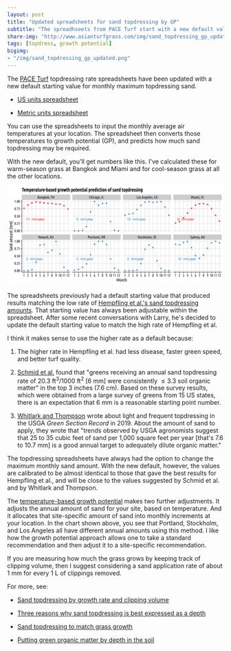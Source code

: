 ```yaml
---
layout: post
title: "Updated spreadsheets for sand topdressing by GP"
subtitle: "The spreadhseets from PACE Turf start with a new default value"
share-img: "http://www.asianturfgrass.com/img/sand_topdressing_gp_updated.png"
tags: [topdress, growth potential]
bigimg:
- "/img/sand_topdressing_gp_updated.png" 
---
```


The [PACE Turf](https://www.paceturf.org/) topdressing rate spreadsheets have been updated with a new default starting value for monthly maximum topdressing sand.

* [US units spreadsheet](https://www.paceturf.org/PTRI/Documents/Sand_GP_1.xls)

* [Metric units spreadsheet](https://www.paceturf.org/PTRI/Documents/Sand_GP_1_metric.xls)

You can use the spreadsheets to input the monthly average air temperatures at your location. The spreadsheet then converts those temperatures to growth potential (GP), and predicts how much sand topdressing may be required. 

With the new default, you'll get numbers like this. I've calculated these for warm-season grass at Bangkok and Miami and for cool-season grass at all the other locations.

![chart of monthly sand amounts at 8 cities](/img/sand_topdressing_gp_updated.png)

The spreadsheets previously had a default starting value that produced results matching the low rate of [Hempfling et al.'s sand topdressing amounts]( https://doi.org/10.2135/cropsci2016.06.0492). That starting value has always been adjustable within the spreadsheet. After some recent conversations with Larry, he's decided to update the default starting value to match the high rate of Hempfling et al.

I think it makes sense to use the higher rate as a default because:

1. The higher rate in Hempfling et al. had less disease, faster green speed, and better turf quality.

2. [Schmid et al.](https://dx.doi.org/10.2134/ATS-2014-0031-BR) found that "greens receiving an annual sand topdressing rate of 20.3 ft<sup>3</sup>/1000 ft<sup>2</sup> [6 mm] were consistently $\leq 3.3%$ soil organic matter" in the top 3 inches (7.6 cm). Based on these survey results, which were obtained from a large survey of greens from 15 US states, there is an expectation that 6 mm is a reasonable starting point number.

3. [Whitlark and Thompson](https://gsr.lib.msu.edu/article/whitlark-thompson-light-5-3-19.pdf) wrote about light and frequent topdressing in the USGA *Green Section Record* in 2019. About the amount of sand to apply, they wrote that "trends observed by USGA agronomists suggest that 25 to 35 cubic feet of sand per 1,000 square feet per year [that's 7.6 to 10.7 mm] is a good annual target to adequately dilute organic matter."

The topdressing spreadsheets have always had the option to change the maximum monthly sand amount. With the new default, however, the values are calibrated to be almost identical to those that gave the best results for Hempfling et al., and will be close to the values suggested by Schmid et al. and by Whitlark and Thompson.

The [temperature-based growth potential](http://www.files.asianturfgrass.com/201306_growth_potential.pdf) makes two further adjustments. It adjusts the annual amount of sand for your site, based on temperature. And it allocates that site-specific amount of sand into monthly increments at your location. In the chart shown above, you see that Portland, Stockholm, and Los Angeles all have different annual amounts using this method. I like how the growth potential approach allows one to take a standard recommendation and then adjust it to a site-specific recommendation.

If you are measuring how much the grass grows by keeping track of clipping volume, then I suggest considering a sand application rate of about 1 mm for every 1 L of clippings removed.

For more, see:

* [Sand topdressing by growth rate and clipping volume](https://www.asianturfgrass.com/2020-05-01-sand-topdressing-by-growth-rate/)

* [Three reasons why sand topdressing is best expressed as a depth](https://www.asianturfgrass.com/2019-08-08-three-reasons-sand-depth/)

* [Sand topdressing to match grass growth](https://www.asianturfgrass.com/2017-08-20-topdress-and-growth-potential/)

* [Putting green organic matter by depth in the soil](https://www.asianturfgrass.com/2020-05-13-putting-green-organic-matter-by-depth/)
